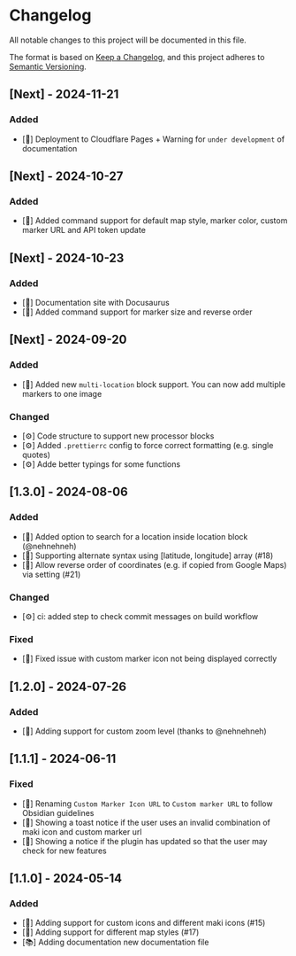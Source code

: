 # Changelog

All notable changes to this project will be documented in this file.

The format is based on [Keep a Changelog](https://keepachangelog.com/en/1.0.0/),
and this project adheres to [Semantic Versioning](https://semver.org/spec/v2.0.0.html).

## [Next] - 2024-11-21

### Added

- [🚀] Deployment to Cloudflare Pages + Warning for `under development` of documentation

## [Next] - 2024-10-27

### Added

- [🚀] Added command support for default map style, marker color, custom marker URL and API token update

## [Next] - 2024-10-23

### Added

- [🚀] Documentation site with Docusaurus
- [🚀] Added command support for marker size and reverse order

## [Next] - 2024-09-20

### Added

- [🚀] Added new `multi-location` block support. You can now add multiple markers to one image

### Changed

- [⚙️] Code structure to support new processor blocks
- [⚙️] Added `.prettierrc` config to force correct formatting (e.g. single quotes)
- [⚙️] Adde better typings for some functions

## [1.3.0] - 2024-08-06

### Added

- [🚀] Added option to search for a location inside location block (@nehnehneh)
- [🚀] Supporting alternate syntax using [latitude, longitude] array (#18)
- [🚀] Allow reverse order of coordinates (e.g. if copied from Google Maps) via setting (#21)

### Changed

- [⚙️] ci: added step to check commit messages on build workflow

### Fixed

- [🐛] Fixed issue with custom marker icon not being displayed correctly

## [1.2.0] - 2024-07-26

### Added

- [🚀] Adding support for custom zoom level (thanks to @nehnehneh)

## [1.1.1] - 2024-06-11

### Fixed

- [💎] Renaming `Custom Marker Icon URL` to `Custom marker URL` to follow Obsidian guidelines
- [💎] Showing a toast notice if the user uses an invalid combination of maki icon and custom marker url
- [💎] Showing a notice if the plugin has updated so that the user may check for new features

## [1.1.0] - 2024-05-14

### Added

- [🚀] Adding support for custom icons and different maki icons (#15)
- [🚀] Adding support for different map styles (#17)
- [📚] Adding documentation new documentation file
